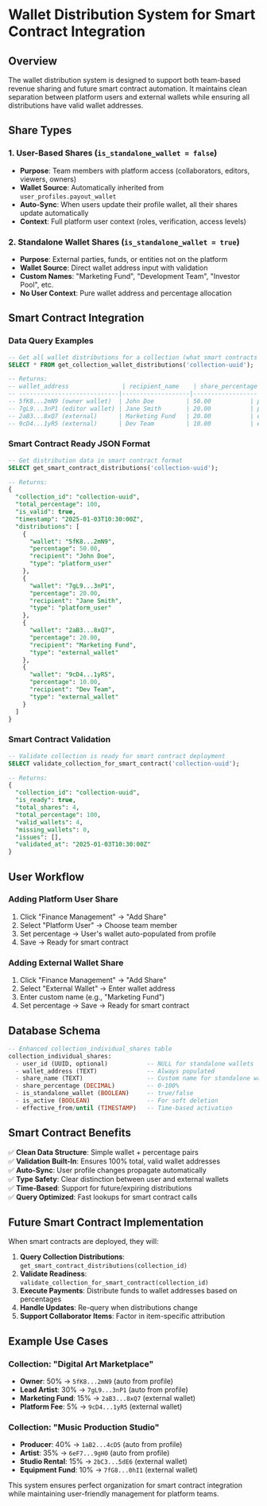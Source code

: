 # Wallet Distribution System for Smart Contract Integration

## Overview

The wallet distribution system is designed to support both team-based revenue sharing and future smart contract automation. It maintains clean separation between platform users and external wallets while ensuring all distributions have valid wallet addresses.

## Share Types

### 1. **User-Based Shares** (`is_standalone_wallet = false`)
- **Purpose**: Team members with platform access (collaborators, editors, viewers, owners)
- **Wallet Source**: Automatically inherited from `user_profiles.payout_wallet`
- **Auto-Sync**: When users update their profile wallet, all their shares update automatically
- **Context**: Full platform user context (roles, verification, access levels)

### 2. **Standalone Wallet Shares** (`is_standalone_wallet = true`)
- **Purpose**: External parties, funds, or entities not on the platform
- **Wallet Source**: Direct wallet address input with validation
- **Custom Names**: "Marketing Fund", "Development Team", "Investor Pool", etc.
- **No User Context**: Pure wallet address and percentage allocation

## Smart Contract Integration

### Data Query Examples

```sql
-- Get all wallet distributions for a collection (what smart contracts will call)
SELECT * FROM get_collection_wallet_distributions('collection-uuid');

-- Returns:
-- wallet_address               | recipient_name    | share_percentage | share_type      | user_id | is_platform_user
-- ----------------------------|-------------------|------------------|-----------------|---------|------------------
-- 5fK8...2mN9 (owner wallet)  | John Doe         | 50.00           | platform_user   | uuid    | true
-- 7gL9...3nP1 (editor wallet) | Jane Smith       | 20.00           | platform_user   | uuid    | true
-- 2aB3...8xQ7 (external)      | Marketing Fund   | 20.00           | external_wallet | null    | false
-- 9cD4...1yR5 (external)      | Dev Team         | 10.00           | external_wallet | null    | false
```

### Smart Contract Ready JSON Format

```sql
-- Get distribution data in smart contract format
SELECT get_smart_contract_distributions('collection-uuid');

-- Returns:
{
  "collection_id": "collection-uuid",
  "total_percentage": 100,
  "is_valid": true,
  "timestamp": "2025-01-03T10:30:00Z",
  "distributions": [
    {
      "wallet": "5fK8...2mN9",
      "percentage": 50.00,
      "recipient": "John Doe",
      "type": "platform_user"
    },
    {
      "wallet": "7gL9...3nP1", 
      "percentage": 20.00,
      "recipient": "Jane Smith",
      "type": "platform_user"
    },
    {
      "wallet": "2aB3...8xQ7",
      "percentage": 20.00,
      "recipient": "Marketing Fund",
      "type": "external_wallet"
    },
    {
      "wallet": "9cD4...1yR5",
      "percentage": 10.00,
      "recipient": "Dev Team", 
      "type": "external_wallet"
    }
  ]
}
```

### Smart Contract Validation

```sql
-- Validate collection is ready for smart contract deployment
SELECT validate_collection_for_smart_contract('collection-uuid');

-- Returns:
{
  "collection_id": "collection-uuid",
  "is_ready": true,
  "total_shares": 4,
  "total_percentage": 100,
  "valid_wallets": 4,
  "missing_wallets": 0,
  "issues": [],
  "validated_at": "2025-01-03T10:30:00Z"
}
```

## User Workflow

### Adding Platform User Share
1. Click "Finance Management" → "Add Share"  
2. Select "Platform User" → Choose team member
3. Set percentage → User's wallet auto-populated from profile
4. Save → Ready for smart contract

### Adding External Wallet Share  
1. Click "Finance Management" → "Add Share"
2. Select "External Wallet" → Enter wallet address
3. Enter custom name (e.g., "Marketing Fund")
4. Set percentage → Save → Ready for smart contract

## Database Schema

```sql
-- Enhanced collection_individual_shares table
collection_individual_shares:
  - user_id (UUID, optional)           -- NULL for standalone wallets
  - wallet_address (TEXT)              -- Always populated
  - share_name (TEXT)                  -- Custom name for standalone wallets  
  - share_percentage (DECIMAL)         -- 0-100%
  - is_standalone_wallet (BOOLEAN)     -- true/false
  - is_active (BOOLEAN)                -- For soft deletion
  - effective_from/until (TIMESTAMP)   -- Time-based activation
```

## Smart Contract Benefits

✅ **Clean Data Structure**: Simple wallet + percentage pairs  
✅ **Validation Built-In**: Ensures 100% total, valid wallet addresses  
✅ **Auto-Sync**: User profile changes propagate automatically  
✅ **Type Safety**: Clear distinction between user and external wallets  
✅ **Time-Based**: Support for future/expiring distributions  
✅ **Query Optimized**: Fast lookups for smart contract calls  

## Future Smart Contract Implementation

When smart contracts are deployed, they will:

1. **Query Collection Distributions**: `get_smart_contract_distributions(collection_id)`
2. **Validate Readiness**: `validate_collection_for_smart_contract(collection_id)`  
3. **Execute Payments**: Distribute funds to wallet addresses based on percentages
4. **Handle Updates**: Re-query when distributions change
5. **Support Collaborator Items**: Factor in item-specific attribution

## Example Use Cases

### **Collection: "Digital Art Marketplace"**
- **Owner**: 50% → `5fK8...2mN9` (auto from profile)
- **Lead Artist**: 30% → `7gL9...3nP1` (auto from profile)  
- **Marketing Fund**: 15% → `2aB3...8xQ7` (external wallet)
- **Platform Fee**: 5% → `9cD4...1yR5` (external wallet)

### **Collection: "Music Production Studio"**
- **Producer**: 40% → `1aB2...4cD5` (auto from profile)
- **Artist**: 35% → `6eF7...9gH0` (auto from profile)
- **Studio Rental**: 15% → `2bC3...5dE6` (external wallet)
- **Equipment Fund**: 10% → `7fG8...0hI1` (external wallet)

This system ensures perfect organization for smart contract integration while maintaining user-friendly management for platform teams. 